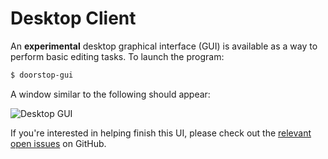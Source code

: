 # Desktop Client

An **experimental** desktop graphical interface (GUI) is available as a way to perform basic editing tasks. To launch the program:

```sh
$ doorstop-gui
```

A window similar to the following should appear:

![Desktop GUI](desktop-gui.png)

If you're interested in helping finish this UI, please check out the [relevant open issues](https://github.com/doorstop-dev/doorstop/issues?utf8=%E2%9C%93&q=is%3Aissue+is%3Aopen+gui) on GitHub.
